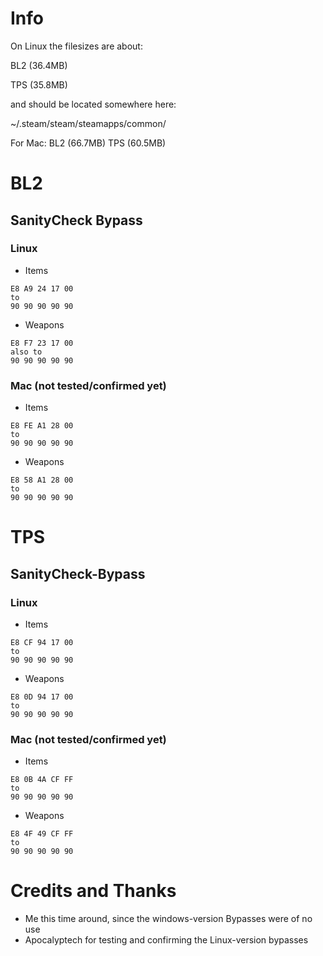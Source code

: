 # Info
On Linux the filesizes are about:

BL2 (36.4MB)

TPS (35.8MB)

and should be located somewhere here:

~/.steam/steam/steamapps/common/

For Mac:
BL2 (66.7MB)
TPS (60.5MB)


# BL2
## SanityCheck Bypass
### Linux
- Items
```
E8 A9 24 17 00
to
90 90 90 90 90
```

- Weapons
```
E8 F7 23 17 00
also to
90 90 90 90 90
```

### Mac (not tested/confirmed yet)
- Items
```
E8 FE A1 28 00
to
90 90 90 90 90
```

- Weapons
```
E8 58 A1 28 00
to
90 90 90 90 90
```

# TPS
## SanityCheck-Bypass
### Linux
- Items
```
E8 CF 94 17 00
to
90 90 90 90 90
```

- Weapons
```
E8 0D 94 17 00
to
90 90 90 90 90
```

### Mac (not tested/confirmed yet)
- Items
```
E8 0B 4A CF FF
to
90 90 90 90 90
```

- Weapons
```
E8 4F 49 CF FF
to
90 90 90 90 90
```

# Credits and Thanks
- Me this time around, since the windows-version Bypasses were of no use
- Apocalyptech for testing and confirming the Linux-version bypasses
